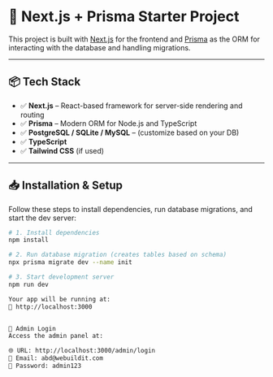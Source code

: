 # 🚀 Next.js + Prisma Starter Project

This project is built with [Next.js](https://nextjs.org/) for the frontend and [Prisma](https://www.prisma.io/) as the ORM for interacting with the database and handling migrations.

---

## 📦 Tech Stack

- ✅ **Next.js** – React-based framework for server-side rendering and routing
- ✅ **Prisma** – Modern ORM for Node.js and TypeScript
- ✅ **PostgreSQL / SQLite / MySQL** – (customize based on your DB)
- ✅ **TypeScript**
- ✅ **Tailwind CSS** (if used)

---

## 📥 Installation & Setup

Follow these steps to install dependencies, run database migrations, and start the dev server:

```bash
# 1. Install dependencies   
npm install

# 2. Run database migration (creates tables based on schema)
npx prisma migrate dev --name init

# 3. Start development server
npm run dev

Your app will be running at:
🔗 http://localhost:3000


🔐 Admin Login
Access the admin panel at:

🌐 URL: http://localhost:3000/admin/login
📧 Email: abd@webuildit.com
🔐 Password: admin123